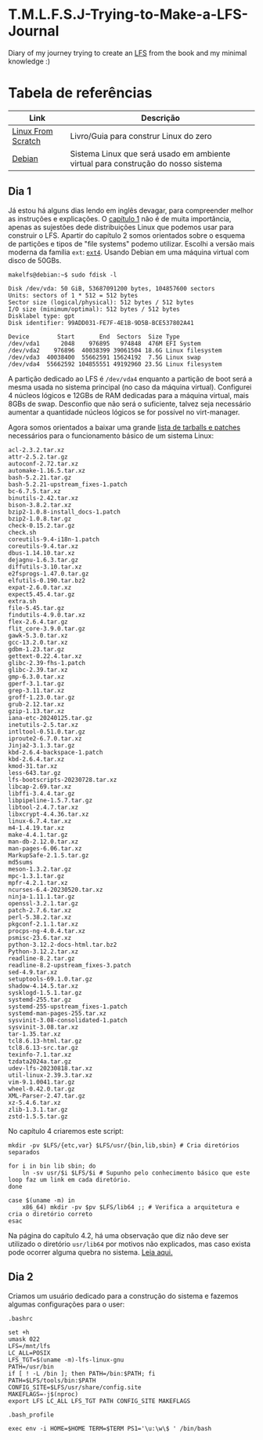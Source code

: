 # T.M.L.F.S.J-Trying-to-Make-a-LFS-Journal
Diary of my journey trying to create an [LFS](https://linuxfromscratch.org/lfs/view/stable/index.html) from the book and my minimal knowledge :)

# Tabela de referências

| Link | Descrição |
| ---- | --------- |
| [Linux From Scratch](https://linuxfromscratch.org) | Livro/Guia para construr Linux do zero |
| [Debian](https://www.debian.org/index.pt.html) | Sistema Linux que será usado em ambiente virtual para construção do nosso sistema |


## Dia 1

Já estou há alguns dias lendo em inglês devagar, para compreender melhor as instruções e explicações.
O [capítulo 1](https://linuxfromscratch.org/lfs/view/stable/chapter01/how.html) não é de muita importância, apenas as sujestões dede distribuições Linux que podemos usar para construir o LFS. Apartir do capítulo 2 somos orientados sobre o esquema de partições e tipos de "file systems" podemo utilizar. Escolhi a versão mais moderna da família ``ext``: [``ext4``](https://wikipedia.org/wiki/Ext4). 
Usando Debian em uma máquina virtual com disco de 50GBs.
```shell
makelfs@debian:~$ sudo fdisk -l

Disk /dev/vda: 50 GiB, 53687091200 bytes, 104857600 sectors
Units: sectors of 1 * 512 = 512 bytes
Sector size (logical/physical): 512 bytes / 512 bytes
I/O size (minimum/optimal): 512 bytes / 512 bytes
Disklabel type: gpt
Disk identifier: 99ADD031-FE7F-4E1B-9D5B-BCE537802A41

Device        Start       End  Sectors  Size Type
/dev/vda1      2048    976895   974848  476M EFI System
/dev/vda2    976896  40038399 39061504 18.6G Linux filesystem
/dev/vda3  40038400  55662591 15624192  7.5G Linux swap
/dev/vda4  55662592 104855551 49192960 23.5G Linux filesystem
```
A partição dedicado ao LFS é ``/dev/vda4`` enquanto a partição de boot será a mesma usada no sistema principal (no caso da máquina virtual).
Configurei 4 núcleos lógicos e 12GBs de RAM dedicadas para a máquina virtual, mais 8GBs de swap. Desconfio que não será o suficiente, talvez seja necessário aumentar a quantidade núcleos lógicos se for possível no virt-manager.

Agora somos orientados a baixar uma grande [lista de tarballs e patches](https://gist.githubusercontent.com/SirMegaMU/317f4f438e811945a6a5423ecf01d616/raw/1726c6cadcdab448f5531851a7acdf65aa05ad29/wget-list-sysv) necessários para o funcionamento básico de um sistema Linux:
```shell
acl-2.3.2.tar.xz
attr-2.5.2.tar.gz
autoconf-2.72.tar.xz
automake-1.16.5.tar.xz
bash-5.2.21.tar.gz
bash-5.2.21-upstream_fixes-1.patch
bc-6.7.5.tar.xz
binutils-2.42.tar.xz
bison-3.8.2.tar.xz
bzip2-1.0.8-install_docs-1.patch
bzip2-1.0.8.tar.gz
check-0.15.2.tar.gz
check.sh
coreutils-9.4-i18n-1.patch
coreutils-9.4.tar.xz
dbus-1.14.10.tar.xz
dejagnu-1.6.3.tar.gz
diffutils-3.10.tar.xz
e2fsprogs-1.47.0.tar.gz
elfutils-0.190.tar.bz2
expat-2.6.0.tar.xz
expect5.45.4.tar.gz
extra.sh
file-5.45.tar.gz
findutils-4.9.0.tar.xz
flex-2.6.4.tar.gz
flit_core-3.9.0.tar.gz
gawk-5.3.0.tar.xz
gcc-13.2.0.tar.xz
gdbm-1.23.tar.gz
gettext-0.22.4.tar.xz
glibc-2.39-fhs-1.patch
glibc-2.39.tar.xz
gmp-6.3.0.tar.xz
gperf-3.1.tar.gz
grep-3.11.tar.xz
groff-1.23.0.tar.gz
grub-2.12.tar.xz
gzip-1.13.tar.xz
iana-etc-20240125.tar.gz
inetutils-2.5.tar.xz
intltool-0.51.0.tar.gz
iproute2-6.7.0.tar.xz
Jinja2-3.1.3.tar.gz
kbd-2.6.4-backspace-1.patch
kbd-2.6.4.tar.xz
kmod-31.tar.xz
less-643.tar.gz
lfs-bootscripts-20230728.tar.xz
libcap-2.69.tar.xz
libffi-3.4.4.tar.gz
libpipeline-1.5.7.tar.gz
libtool-2.4.7.tar.xz
libxcrypt-4.4.36.tar.xz
linux-6.7.4.tar.xz
m4-1.4.19.tar.xz
make-4.4.1.tar.gz
man-db-2.12.0.tar.xz
man-pages-6.06.tar.xz
MarkupSafe-2.1.5.tar.gz
md5sums
meson-1.3.2.tar.gz
mpc-1.3.1.tar.gz
mpfr-4.2.1.tar.xz
ncurses-6.4-20230520.tar.xz
ninja-1.11.1.tar.gz
openssl-3.2.1.tar.gz
patch-2.7.6.tar.xz
perl-5.38.2.tar.xz
pkgconf-2.1.1.tar.xz
procps-ng-4.0.4.tar.xz
psmisc-23.6.tar.xz
python-3.12.2-docs-html.tar.bz2
Python-3.12.2.tar.xz
readline-8.2.tar.gz
readline-8.2-upstream_fixes-3.patch
sed-4.9.tar.xz
setuptools-69.1.0.tar.gz
shadow-4.14.5.tar.xz
sysklogd-1.5.1.tar.gz
systemd-255.tar.gz
systemd-255-upstream_fixes-1.patch
systemd-man-pages-255.tar.xz
sysvinit-3.08-consolidated-1.patch
sysvinit-3.08.tar.xz
tar-1.35.tar.xz
tcl8.6.13-html.tar.gz
tcl8.6.13-src.tar.gz
texinfo-7.1.tar.xz
tzdata2024a.tar.gz
udev-lfs-20230818.tar.xz
util-linux-2.39.3.tar.xz
vim-9.1.0041.tar.gz
wheel-0.42.0.tar.gz
XML-Parser-2.47.tar.gz
xz-5.4.6.tar.xz
zlib-1.3.1.tar.gz
zstd-1.5.5.tar.gz
```

No capítulo 4 criaremos este script:
```shell
mkdir -pv $LFS/{etc,var} $LFS/usr/{bin,lib,sbin} # Cria diretórios separados

for i in bin lib sbin; do
	ln -sv usr/$i $LFS/$i # Supunho pelo conhecimento básico que este loop faz um link em cada diretório.
done

case $(uname -m) in
	x86_64) mkdir -pv $pv $LFS/lib64 ;; # Verifica a arquitetura e cria o diretório correto
esac
```
Na página do capítulo 4.2, há uma observação que diz não deve ser utilizado o diretório ``usr/lib64`` por motivos não explicados, mas caso exista pode ocorrer alguma quebra no sistema.
[Leia aqui.](https://linuxfromscratch.org/lfs/view/stable/chapter04/creatingminlayout.html)

## Dia 2

Criamos um usuário dedicado para a construção do sistema e fazemos algumas configurações para o user:

```shell
.bashrc

set +h
umask 022
LFS=/mnt/lfs
LC_ALL=POSIX
LFS_TGT=$(uname -m)-lfs-linux-gnu
PATH=/usr/bin
if [ ! -L /bin ]; then PATH=/bin:$PATH; fi
PATH=$LFS/tools/bin:$PATH
CONFIG_SITE=$LFS/usr/share/config.site
MAKEFLAGS=-j$(nproc)
export LFS LC_ALL LFS_TGT PATH CONFIG_SITE MAKEFLAGS
```

```shell
.bash_profile

exec env -i HOME=$HOME TERM=$TERM PS1='\u:\w\$ ' /bin/bash
```
